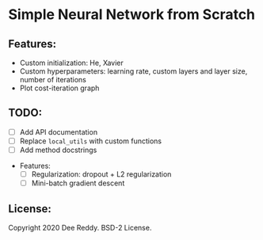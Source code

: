 # Simple Neural Network from Scratch

## Features:
- Custom initialization: He, Xavier
- Custom hyperparameters: learning rate, custom layers and layer size, number of iterations
- Plot cost-iteration graph

## TODO:
- [ ] Add API documentation
- [ ] Replace `local_utils` with custom functions
- [ ] Add method docstrings
- Features:
    - [ ] Regularization: dropout + L2 regularization
    - [ ] Mini-batch gradient descent

## License:
Copyright 2020 Dee Reddy. BSD-2 License.
